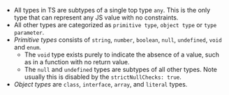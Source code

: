 - All types in TS are subtypes of a single top type `any`. This is the only type that can represent any JS value with no constraints.
- All other types are categorized as `primitive type`, `object type` or `type parameter`.
- *Primitive types* consists of `string`, `number`, `boolean`, `null`, `undefined`, `void` and `enum`.
	- The `void` type exists purely to indicate the absence of a value, such as in a function with no return value.
	- The `null` and `undefined` types are subtypes of all other types. Note usually this is disabled by the `strictNullChecks: true`.
- *Object types* are `class`, `interface`, `array`, and `literal` types.